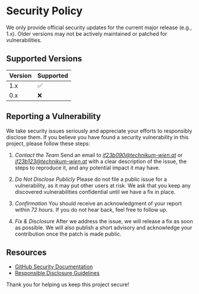 # Security Policy

We only provide official security updates for the current major release (e.g., 1.x). Older versions may not be actively maintained or patched for vulnerabilities.

## Supported Versions

| Version | Supported |
| ------- | --------- |
| 1.x     | ✅        |
| 0.x     | ❌        |

## Reporting a Vulnerability

We take security issues seriously and appreciate your efforts to responsibly disclose them. If you believe you have found a security vulnerability in this project, please follow these steps:

1. *Contact the Team*
   Send an email to *if23b090@technikum-wien.at* or *if23b123@technikum-wien.at* with a clear description of the issue, the steps to reproduce it, and any potential impact it may have.

2. *Do Not Disclose Publicly*
   Please do not file a public issue for a vulnerability, as it may put other users at risk. We ask that you keep any discovered vulnerabilities confidential until we have a fix in place.

3. *Confirmation*
   You should receive an acknowledgment of your report within *72 hours*. If you do not hear back, feel free to follow up.

4. *Fix & Disclosure*
   After we address the issue, we will release a fix as soon as possible. We will also publish a short advisory and acknowledge your contribution once the patch is made public.


## Resources

- [GitHub Security Documentation](https://docs.github.com/en/code-security)
- [Responsible Disclosure Guidelines](https://en.wikipedia.org/wiki/Responsible_disclosure)

Thank you for helping us keep this project secure!
